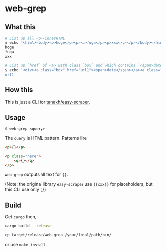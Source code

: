 # web-grep

## What this

```bash
# List up all <p>-innerHTML
$ echo "<html><body><p>hoge</p><p><p>fuga</p><p>xxx</p></p></body></html>" | web-grep "<p>{}</p>"
hoge
fuga
xxx

# List up `href` of <a> with class `box` and which contains `<span>date</span>`
$ echo '<div><a class="box" href="url1"><span>date</span></a><a class="box" href="url2"></a> | web-grep '<a class=box href={}><span>date</span></a>'
url1
```

## How this

This is just a CLI for [tanakh/easy-scraper](https://github.com/tanakh/easy-scraper).

## Usage

```
$ web-grep <query>
```

The `query` is HTML pattern.
Patterns like 

```html
<p>{}</p>
```

```html
<p class="here">
    <q>{}</q>
</p>
```

`web-grep` outputs all text for `{}`.

(Note: the original library `easy-scraper` use `{{xxx}}` for placeholders, but this CLI use only `{}`)

## Build

Get `cargo` then,

```bash
cargo build --release

cp target/release/web-grep /your/local/path/bin/
```

or use `make install`.
